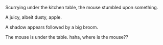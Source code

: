 Scurrying under the kitchen table, the mouse stumbled upon something.

A juicy, albeit dusty, apple.

A shadow appears followed by a big broom.

The mouse is under the table.
haha, where is the mouse??


